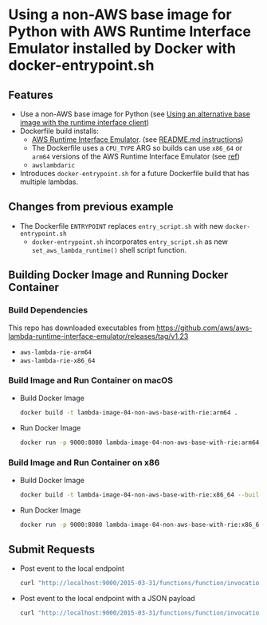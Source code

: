 # Using a non-AWS base image for Python with AWS Runtime Interface Emulator installed by Docker with docker-entrypoint.sh

## Features
- Use a non-AWS base image for Python (see [Using an alternative base image with the runtime interface client](https://docs.aws.amazon.com/lambda/latest/dg/python-image.html#python-image-clients))
- Dockerfile build installs:
  - [AWS Runtime Interface Emulator](https://github.com/aws/aws-lambda-runtime-interface-emulator/). (see [README.md instructions](https://github.com/aws/aws-lambda-runtime-interface-emulator/tree/v1.23?tab=readme-ov-file#build-rie-into-your-base-image))  
  - The Dockerfile uses a `CPU_TYPE` ARG so builds can use `x86_64` or `arm64` versions of the AWS Runtime Interface Emulator (see [ref](https://thelinuxcode.com/condition-in-dockerfile/))
  - `awslambdaric`
- Introduces `docker-entrypoint.sh` for a future Dockerfile build that has multiple lambdas.

## Changes from previous example

- The Dockerfile `ENTRYPOINT` replaces `entry_script.sh` with new `docker-entrypoint.sh`
  - `docker-entrypoint.sh` incorporates `entry_script.sh` as new `set_aws_lambda_runtime()` shell script function.


## Building Docker Image and Running Docker Container

### Build Dependencies
This repo has downloaded executables from https://github.com/aws/aws-lambda-runtime-interface-emulator/releases/tag/v1.23
- `aws-lambda-rie-arm64`
- `aws-lambda-rie-x86_64`


### Build Image and Run Container on macOS

-   Build Docker Image

    ```sh
    docker build -t lambda-image-04-non-aws-base-with-rie:arm64 .
    ```

-   Run Docker Image

    ```sh
    docker run -p 9000:8080 lambda-image-04-non-aws-base-with-rie:arm64
    ```


### Build Image and Run Container on x86

-   Build Docker Image

    ```sh
    docker build -t lambda-image-04-non-aws-base-with-rie:x86_64 --build-arg CPU_TYPE=x86 .
    ```

-   Run Docker Image

    ```sh
    docker run -p 9000:8080 lambda-image-04-non-aws-base-with-rie:x86_64
    ```


## Submit Requests

-   Post event to the local endpoint

    ```sh
    curl "http://localhost:9000/2015-03-31/functions/function/invocations" -d '{}'
    ```

-   Post event to the local endpoint with a JSON payload

    ```sh
    curl "http://localhost:9000/2015-03-31/functions/function/invocations" -d '{"payload":"hello world!"}'
    ```
